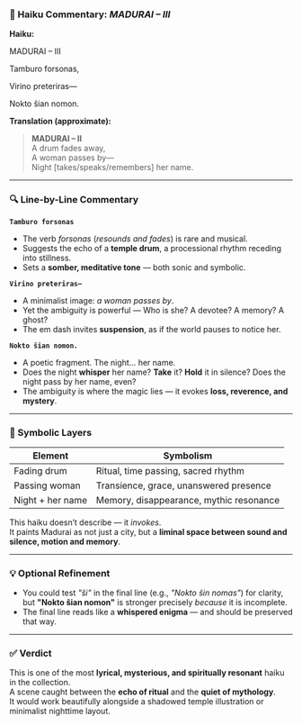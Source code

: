 ### 📍 Haiku Commentary: *MADURAI – III*

**Haiku:**

MADURAI – III

Tamburo forsonas,

Virino preteriras—

Nokto ŝian nomon.


**Translation (approximate):**

> **MADURAI – II**  
> A drum fades away,  
> A woman passes by—  
> Night [takes/speaks/remembers] her name.

---

### 🔍 Line-by-Line Commentary

**`Tamburo forsonas`**  
- The verb *forsonas* (*resounds and fades*) is rare and musical.  
- Suggests the echo of a **temple drum**, a processional rhythm receding into stillness.  
- Sets a **somber, meditative tone** — both sonic and symbolic.

**`Virino preteriras—`**  
- A minimalist image: *a woman passes by*.  
- Yet the ambiguity is powerful — Who is she? A devotee? A memory? A ghost?  
- The em dash invites **suspension**, as if the world pauses to notice her.

**`Nokto ŝian nomon.`**  
- A poetic fragment. The night… her name.  
- Does the night **whisper** her name? **Take** it? **Hold** it in silence? Does the night pass by her name, even?
- The ambiguity is where the magic lies — it evokes **loss, reverence, and mystery**.

---

### 🧠 Symbolic Layers

| **Element**        | **Symbolism**                              |
|---------------------|---------------------------------------------|
| Fading drum         | Ritual, time passing, sacred rhythm         |
| Passing woman       | Transience, grace, unanswered presence      |
| Night + her name    | Memory, disappearance, mythic resonance     |

This haiku doesn’t describe — it *invokes*.  
It paints Madurai as not just a city, but a **liminal space between sound and silence, motion and memory**.

---

### 💡 Optional Refinement

- You could test *"ŝi"* in the final line (e.g., *"Nokto ŝin nomas"*) for clarity,  
  but **"Nokto ŝian nomon"** is stronger precisely *because* it is incomplete.  
- The final line reads like a **whispered enigma** — and should be preserved that way.

---

### ✅ Verdict

This is one of the most **lyrical, mysterious, and spiritually resonant** haiku in the collection.  
A scene caught between the **echo of ritual** and the **quiet of mythology**.  
It would work beautifully alongside a shadowed temple illustration or minimalist nighttime layout.



